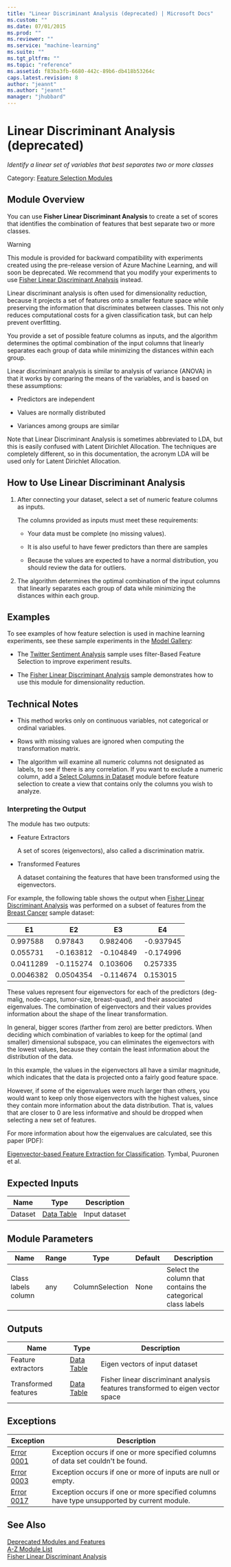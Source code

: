 ```yaml
---
title: "Linear Discriminant Analysis (deprecated) | Microsoft Docs"
ms.custom: ""
ms.date: 07/01/2015
ms.prod: ""
ms.reviewer: ""
ms.service: "machine-learning"
ms.suite: ""
ms.tgt_pltfrm: ""
ms.topic: "reference"
ms.assetid: f83ba3fb-6680-442c-89b6-db418b53264c
caps.latest.revision: 8
author: "jeannt"
ms.author: "jeannt"
manager: "jhubbard"
---
```

# Linear Discriminant Analysis (deprecated)
*Identify a linear set of variables that best separates two or more classes*  
  
 Category: [Feature Selection Modules](feature-selection-modules.md)  
  
##  <a name="Remarks"></a> Module Overview  
 You can use **Fisher Linear Discriminant Analysis** to create a set of scores that identifies the combination of features that best separate two or more classes.  
  
> [!WARNING]
>  This module is provided for backward compatibility with experiments created using the pre-release version of Azure Machine Learning, and will soon be deprecated. We recommend that you modify your experiments to use [Fisher Linear Discriminant Analysis](fisher-linear-discriminant-analysis.md) instead.  
  
 Linear discriminant analysis is often used for dimensionality reduction, because it projects a set of features onto a smaller feature space while preserving the information that discriminates between classes. This not only reduces computational costs for a given classification task, but can help prevent overfitting.  
  
 You provide a set of possible feature columns as inputs, and the algorithm determines the optimal combination of the input columns that linearly separates each group of data while minimizing the distances within each group.  
  
 Linear discriminant analysis is similar to analysis of variance (ANOVA) in that it works by comparing the means of the variables, and is based on these assumptions:  
  
-   Predictors are independent  
  
-   Values are normally distributed  
  
-   Variances among groups are similar  
  
 Note that Linear Discriminant Analysis is sometimes abbreviated to LDA, but this is easily confused with Latent Dirichlet Allocation. The techniques are completely different, so in this documentation, the acronym LDA will be used only for Latent Dirichlet Allocation.  
  
## How to Use Linear Discriminant Analysis  
  
1.  After connecting your dataset, select a set of numeric feature columns as inputs.  
  
     The columns provided as inputs must meet these requirements:  
  
    -   Your data must be complete (no missing values).  
  
    -   It is also useful to have fewer predictors than there are samples  
  
    -   Because the values are expected to have a normal distribution, you should review the data for outliers.  
  
2.  The algorithm determines the optimal combination of the input columns that linearly separates each group of data while minimizing the distances within each group.  
  
## Examples  
 To see examples of how feature selection is used in machine learning experiments, see these sample experiments in the [Model Gallery](https://gallery.cortanaintelligence.com/):  
  
-   The [Twitter Sentiment Analysis](http://go.microsoft.com/fwlink/?LinkId=525274) sample uses filter-Based Feature Selection to improve experiment results.  
  
-   The [Fisher Linear Discriminant Analysis](https://gallery.cortanaintelligence.com/Details/35da9465c13f4050babff2f297284dc1) sample demonstrates how to use this module for dimensionality reduction.  
  
##  <a name="Notes"></a> Technical Notes  
  
-   This method works only on continuous variables, not categorical or ordinal variables.  
  
-   Rows with missing values are ignored when computing the transformation matrix.  
  
-   The algorithm will examine all numeric columns not designated as labels, to see if there is any correlation. If you want to exclude a numeric column, add a [Select Columns in Dataset](select-columns-in-dataset.md) module before feature selection to create a view that contains only the columns you wish to analyze.  
  
### Interpreting the Output  
 The module has two outputs:  
  
-   Feature Extractors  
  
     A set of scores (eigenvectors), also called a discrimination matrix.  
  
-   Transformed Features  
  
     A dataset containing the features that have been transformed using the eigenvectors.  
  
 For example, the following table shows the output when [Fisher Linear Discriminant Analysis](fisher-linear-discriminant-analysis.md) was performed on a subset of features from the [Breast Cancer](http://go.microsoft.com/fwlink/?LinkId=525726) sample dataset:  
  
|E1|E2|E3|E4|  
|--------|--------|--------|--------|  
|0.997588|0.97843|0.982406|-0.937945|  
|0.055731|-0.163812|-0.104849|-0.174996|  
|0.0411289|-0.115274|0.103606|0.257335|  
|0.0046382|0.0504354|-0.114674|0.153015|  
  
 These values represent four eigenvectors for each of the predictors (deg-malig, node-caps, tumor-size, breast-quad), and their associated eigenvalues. The combination of eigenvectors and their values provides information about the shape of the linear transformation.  
  
 In general, bigger scores (farther from zero) are better predictors. When deciding which combination of variables to keep for the optimal (and smaller) dimensional subspace, you can eliminates the eigenvectors with the lowest values, because they contain the least information about the distribution of the data.  
  
 In this example, the values in the eigenvectors all have a similar magnitude, which indicates that the data is projected onto a fairly good feature space.  
  
 However, if some of the eigenvalues were much larger than others, you would want to keep only those eigenvectors with the highest values, since they contain more information about the data distribution. That is, values that are closer to 0 are less informative and should be dropped when selecting a new set of features.  
  
 For more information about how the eigenvalues are calculated, see this paper (PDF):  
  
 [Eigenvector-based Feature Extraction for Classification](http://www.aaai.org/Papers/FLAIRS/2002/FLAIRS02-070.pdf). Tymbal, Puuronen et al.  
  
##  <a name="ExpectedInputs"></a> Expected Inputs  
  
|Name|Type|Description|  
|----------|----------|-----------------|  
|Dataset|[Data Table](data-table.md)|Input dataset|  
  
##  <a name="parameters"></a> Module Parameters  
  
|Name|Range|Type|Default|Description|  
|----------|-----------|----------|-------------|-----------------|  
|Class labels column|any|ColumnSelection|None|Select the column that contains the categorical class labels|  
  
##  <a name="Outputs"></a> Outputs  
  
|Name|Type|Description|  
|----------|----------|-----------------|  
|Feature extractors|[Data Table](data-table.md)|Eigen vectors of input dataset|  
|Transformed features|[Data Table](data-table.md)|Fisher linear discriminant analysis features transformed to eigen vector space|  
  
##  <a name="exceptions"></a> Exceptions  
  
|Exception|Description|  
|---------------|-----------------|  
|[Error 0001](error-0001.md)|Exception occurs if one or more specified columns of data set couldn't be found.|  
|[Error 0003](error-0003.md)|Exception occurs if one or more of inputs are null or empty.|  
|[Error 0017](error-0017.md)|Exception occurs if one or more specified columns have type unsupported by current module.|  
  
## See Also  
 [Deprecated Modules and Features](deprecated-modules-and-features.md)   
 [A-Z Module List](a-z-module-list.md)   
 [Fisher Linear Discriminant Analysis](fisher-linear-discriminant-analysis.md)